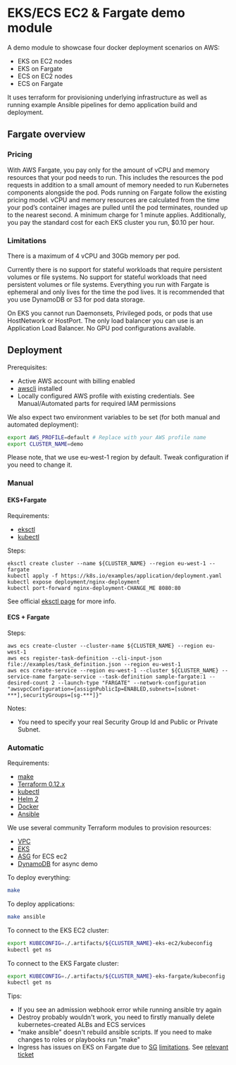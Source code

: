 # EKS/ECS EC2 & Fargate demo module

A demo module to showcase four docker deployment scenarios on AWS:

* EKS on EC2 nodes
* EKS on Fargate
* ECS on EC2 nodes
* ECS on Fargate

It uses terraform for provisioning underlying infrastructure as well as running example Ansible pipelines for demo application build and deployment.

## Fargate overview

### Pricing

With AWS Fargate, you pay only for the amount of vCPU and memory resources that your pod needs to run. 
This includes the resources the pod requests in addition to a small amount of memory needed to run Kubernetes 
components alongside the pod. Pods running on Fargate follow the existing pricing model. vCPU and memory resources 
are calculated from the time your pod’s container images are pulled until the pod terminates, rounded up to the 
nearest second. A minimum charge for 1 minute applies. Additionally, you pay the standard cost for each EKS cluster 
you run, $0.10 per hour.

### Limitations

There is a maximum of 4 vCPU and 30Gb memory per pod.

Currently there is no support for stateful workloads that require persistent volumes or file systems.
No support for stateful workloads that need persistent volumes or file systems. 
Everything you run with Fargate is ephemeral and only lives for the time the pod lives. 
It is recommended that you use DynamoDB or S3 for pod data storage.

On EKS you cannot run Daemonsets, Privileged pods, or pods that use HostNetwork or HostPort.
The only load balancer you can use is an Application Load Balancer.
No GPU pod configurations available.

## Deployment

Prerequisites:

* Active AWS account with billing enabled
* [awscli](https://docs.aws.amazon.com/cli/latest/userguide/cli-chap-install.html) installed
* Locally configured AWS profile with existing credentials. See Manual/Automated parts for required IAM permissions

We also expect two environment variables to be set (for both manual and automated deployment):

```bash
export AWS_PROFILE=default # Replace with your AWS profile name
export CLUSTER_NAME=demo
```

Please note, that we use eu-west-1 region by default. Tweak configuration if you need to change it.

### Manual

#### EKS+Fargate

Requirements:

* [eksctl](https://eksctl.io/introduction/installation/)
* [kubectl](https://kubernetes.io/docs/tasks/tools/install-kubectl/)

Steps:

```
eksctl create cluster --name ${CLUSTER_NAME} --region eu-west-1 --fargate
kubectl apply -f https://k8s.io/examples/application/deployment.yaml
kubectl expose deployment/nginx-deployment
kubectl port-forward nginx-deployment-CHANGE_ME 8080:80
```

See official [eksctl page](https://eksctl.io/) for more info.

#### ECS + Fargate

Steps:

```
aws ecs create-cluster --cluster-name ${CLUSTER_NAME} --region eu-west-1
aws ecs register-task-definition --cli-input-json file://examples/task_definition.json --region eu-west-1
aws ecs create-service --region eu-west-1 --cluster ${CLUSTER_NAME} --service-name fargate-service --task-definition sample-fargate:1 --desired-count 2 --launch-type "FARGATE" --network-configuration "awsvpcConfiguration={assignPublicIp=ENABLED,subnets=[subnet-***],securityGroups=[sg-***]}"
```

Notes:

* You need to specify your real Security Group Id and Public or Private Subnet.

### Automatic

Requirements:

* [make](https://en.wikipedia.org/wiki/Make_\(software\))
* [Terraform 0.12.x](https://www.terraform.io/downloads.html)
* [kubectl](https://kubernetes.io/docs/tasks/tools/install-kubectl/)
* [Helm 2](https://v2.helm.sh/docs/using_helm/#install-helm)
* [Docker](https://docs.docker.com/get-docker/)
* [Ansible](https://docs.ansible.com/ansible/latest/installation_guide/intro_installation.html)

We use several community Terraform modules to provision resources:

* [VPC](https://github.com/terraform-aws-modules/terraform-aws-vpc)
* [EKS](https://github.com/terraform-aws-modules/terraform-aws-eks)
* [ASG](terraform-aws-modules/autoscaling/aws) for ECS ec2
* [DynamoDB](https://github.com/terraform-aws-modules/terraform-aws-dynamodb-table) for async demo

To deploy everything:
```bash
make
```

To deploy applications:
```bash
make ansible
```

To connect to the EKS EC2 cluster:
```bash
export KUBECONFIG=./.artifacts/${CLUSTER_NAME}-eks-ec2/kubeconfig
kubectl get ns
```

To connect to the EKS Fargate cluster:
```bash
export KUBECONFIG=./.artifacts/${CLUSTER_NAME}-eks-fargate/kubeconfig
kubectl get ns
```

Tips:

* If you see an admission webhook error while running ansible try again
* Destroy probably wouldn't work, you need to firstly manually delete kubernetes-created ALBs and ECS services
* "make ansible" doesn't rebuild ansible scripts. If you need to make changes to roles or playbooks run "make"
* Ingress has issues on EKS on Fargate due to [SG](https://docs.aws.amazon.com/eks/latest/userguide/sec-group-reqs.html) [limitations](https://docs.aws.amazon.com/eks/latest/userguide/fargate.html). See [relevant ticket](https://github.com/kubernetes/ingress-nginx/issues/4888)
